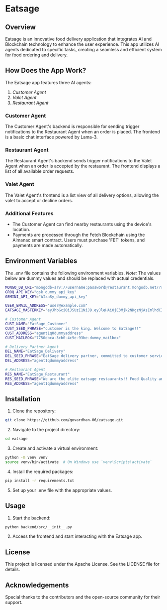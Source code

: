 # Eatsage

## Overview

Eatsage is an innovative food delivery application that integrates AI and Blockchain technology to enhance the user experience. This app utilizes AI agents dedicated to specific tasks, creating a seamless and efficient system for food ordering and delivery.

## How Does the App Work?

The Eatsage app features three AI agents:

1. *Customer Agent*
2. *Valet Agent*
3. *Restaurant Agent*

### Customer Agent
The Customer Agent's backend is responsible for sending trigger notifications to the Restaurant Agent when an order is placed. The frontend is a basic chat interface powered by Lama-3.

### Restaurant Agent
The Restaurant Agent's backend sends trigger notifications to the Valet Agent when an order is accepted by the restaurant. The frontend displays a list of all available order requests.

### Valet Agent
The Valet Agent's frontend is a list view of all delivery options, allowing the valet to accept or decline orders.

### Additional Features
- The Customer Agent can find nearby restaurants using the device's location.
- Payments are processed through the Fetch Blockchain using the Almanac smart contract. Users must purchase 'FET' tokens, and payments are made automatically.

## Environment Variables

The .env file contains the following environment variables. 
*Note:* The values below are dummy values and should be replaced with actual credentials.

```sh
MONGO_DB_URI="mongodb+srv://username:password@restaurant.mongodb.net/?retryWrites=true&w=majority&appName=Restaurant"
GROQ_API_KEY="gsk_dummy_api_key"
GEMINI_API_KEY="AIzaSy_dummy_api_key"

USER_EMAIL_ADDRESS="user@example.com"
EATSAGE_MASTERKEY="eyJhbGciOiJSUzI1NiJ9.eyJleHAiOjE3Mjk2NDgzNjAsImlhdCI6MTcyMTg3MjM2MCwiaXNzIjoiZmV0Y2guYWkiLCJqdGkiOiI5Y2ZiMTY3MzdkZTExNDg4Y2IwN2U5MmQiLCJzY29wZSI6ImF2Iiwic3ViIjoiZjU0YWQyNDdiNzg0NzM3MDE1YmZjNzJjMjU3YzhiMzFmM2VlNGYxNDJmMjgxNzgyIn0.dummy_master_key"

# Customer Agent
CUST_NAME="EatSage_Customer"
CUST_SEED_PHRASE="customer is the king. Welcome to EatSage!!"
CUST_ADDRESS="agent1q0dummyaddress"
CUST_MAILBOX="7750ebca-3cb0-4c9e-93be-dummy_mailbox"

# Delivery Partner Agent
DEL_NAME="EatSage_Delivery"
DEL_SEED_PHRASE="EatSage delivery partner, committed to customer service"
DEL_ADDRESS="agent1qdummyaddress"

# Restaurant Agent
RES_NAME="EatSage_Restaurant"
RES_SEED_PHRASE="We are the elite eatsage restaurants!! Food Quality and Customer service is our topmost priority"
RES_ADDRESS="agent1qdummyaddress"
```

## Installation

1. Clone the repository:

```bash
git clone https://github.com/govardhan-06/eatsage.git
```

2. Navigate to the project directory:

```bash
cd eatsage
```

3. Create and activate a virtual environment:

```bash
python -m venv venv
source venv/bin/activate  # On Windows use `venv\Scripts\activate`
```

4. Install the required packages:

```bash
pip install -r requirements.txt
```

5. Set up your .env file with the appropriate values.

## Usage

1. Start the backend:

```sh
python backend/src/__init__.py
```

2. Access the frontend and start interacting with the Eatsage app.

## License

This project is licensed under the Apache License. See the LICENSE file for details.

## Acknowledgements

Special thanks to the contributors and the open-source community for their support.

